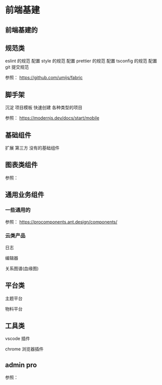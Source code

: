 # 前端基建

## 前端基建的

## 规范类
eslint 的规范 配置
style 的规范 配置
prettier 的规范 配置
tsconfig 的规范 配置
git 提交规范

参照： https://github.com/umijs/fabric

## 脚手架
沉淀 项目模板 快速创建 各种类型的项目

参照： https://modernjs.dev/docs/start/mobile

## 基础组件

 扩展 第三方 没有的基础组件
 

## 图表类组件

参照： 

## 通用业务组件
### 一些通用的
参照： https://procomponents.ant.design/components/

### 云类产品

日志

编辑器

关系图谱(血缘图)





## 平台类

主题平台

物料平台


## 工具类



vscode 插件

chrome 浏览器插件



## admin pro

参照： 
